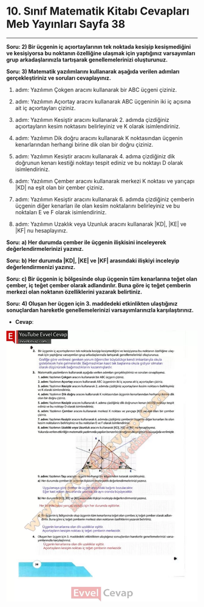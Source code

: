 # 10. Sınıf Matematik Kitabı Cevapları Meb Yayınları Sayfa 38

---

**Soru: 2) Bir üçgenin iç açıortaylarının tek noktada kesişip kesişmediğini ve kesişiyorsa bu noktanın özelliğine ulaşmak için yaptığınız varsayımları grup arkadaşlarınızla tartışarak genellemelerinizi oluşturunuz.**

**Soru: 3) Matematik yazılımlarını kullanarak aşağıda verilen adımları gerçekleştiriniz ve soruları cevaplayınız.**

1. adım: Yazılımın Çokgen aracını kullanarak bir ABC üçgeni çiziniz.

 2. adım: Yazılımın Açıortay aracını kullanarak ABC üçgeninin iki iç açısına ait iç açıortayları çiziniz.

 3. adım: Yazılımın Kesiştir aracını kullanarak 2. adımda çizdiğiniz açıortayların kesim noktasını belirleyiniz ve K olarak isimlendiriniz.

 4. adım: Yazılımın Dik doğru aracını kullanarak K noktasından üçgenin kenarlarından herhangi birine dik olan bir doğru çiziniz.

 5. adım: Yazılımın Kesiştir aracını kullanarak 4. adıma çizdiğiniz dik doğrunun kenarı kestiği noktayı tespit ediniz ve bu noktayı D olarak isimlendiriniz.

 6. adım: Yazılımın Çember aracını kullanarak merkezi K noktası ve yarıçapı |KD| na eşit olan bir çember çiziniz.

 7. adım: Yazılımın Kesiştir aracını kullanarak 6. adımda çizdiğiniz çemberin üçgenin diğer kenarları ile olan kesim noktalarını belirleyiniz ve bu noktaları E ve F olarak isimlendiriniz.

 8. adım: Yazılımın Uzaklık veya Uzunluk aracını kullanarak |KD|, |KE| ve |KF| nu hesaplayınız.

**Soru: a) Her durumda çember ile üçgenin ilişkisini inceleyerek değerlendirmelerinizi yazınız.**

**Soru: b) Her durumda |KD|, |KE| ve |KF| arasındaki ilişkiyi inceleyip değerlendirmenizi yazınız.**

**Soru: c) Bir üçgenin iç bölgesinde olup üçgenin tüm kenarlarına teğet olan çember, iç teğet çember olarak adlandırılır. Buna göre iç teğet çemberin merkezi olan noktanın özelliklerini yazarak belirtiniz.**

**Soru: 4) Oluşan her üçgen için 3. maddedeki etkinlikten ulaştığınız sonuçlardan hareketle genellemelerinizi varsayımlarınızla karşılaştırınız.**

-   **Cevap**:

![Image 1](./image_1.webp)